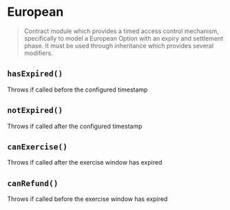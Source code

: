 # European



> Contract module which provides a timed access control mechanism,
specifically to model a European Option with an expiry and settlement phase.
It must be used through inheritance which provides several modifiers.

## `hasExpired()`



Throws if called before the configured timestamp

## `notExpired()`



Throws if called after the configured timestamp

## `canExercise()`



Throws if called after the exercise window has expired

## `canRefund()`



Throws if called before the exercise window has expired





